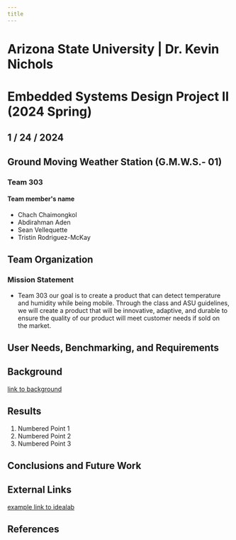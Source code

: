 ```yaml
---
title 
---
```

# Arizona State University | Dr. Kevin Nichols 
# Embedded Systems Design Project II (2024 Spring) 
## 1 / 24 / 2024 

## Ground Moving Weather Station (G.M.W.S.- 01)

### Team 303

#### Team member's name 
* Chach Chaimongkol
* Abdirahman Aden
* Sean Vellequette
* Tristin Rodriguez-McKay

## Team Organization 

### Mission Statement 
* Team 303 our goal is to create a product that can detect temperature and humidity while being mobile. Through the class and ASU guidelines, we will create a product that will be innovative, adaptive, and durable to ensure the quality of our product will meet customer needs if sold on the market.

## User Needs, Benchmarking, and Requirements 
## Background
[link to background](/background) 
## Results
1. Numbered Point 1
1. Numbered Point 2
1. Numbered Point 3

## Conclusions and Future Work

## External Links

[example link to idealab]()


## References
